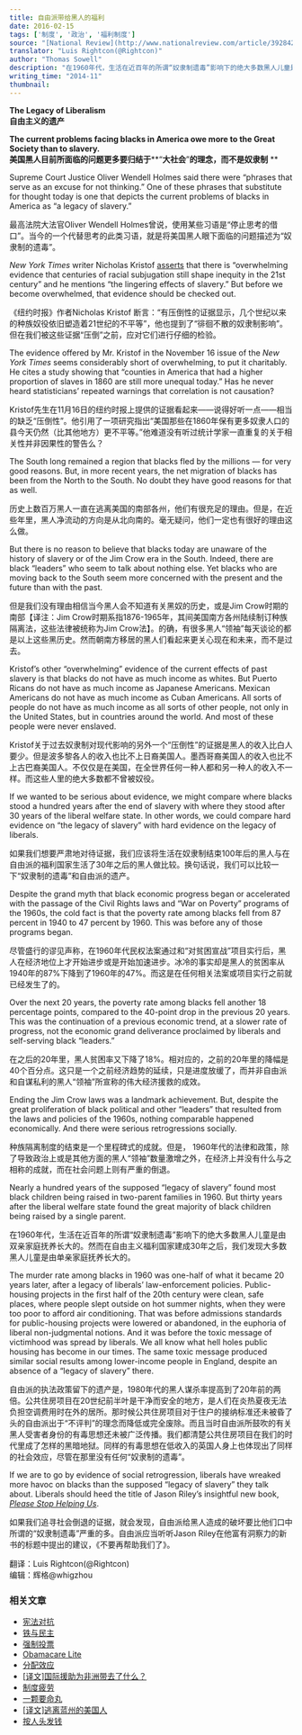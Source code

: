 ```yaml
---
title: 自由派带给黑人的福利
date: 2016-02-15
tags: ['制度', '政治', '福利制度']
source: "[National Review](http://www.nationalreview.com/article/392842/legacy-liberalism-thomas-sowell)"
translator: "Luis Rightcon(@Rightcon)"
author: "Thomas Sowell"
description: "在1960年代，生活在近百年的所谓“奴隶制遗毒”影响下的绝大多数黑人儿童是由双亲家庭抚养长大的。然而在自由派福利国家建成30年之后，我们发现大多数黑人儿童是由单亲家庭抚养长大的……"
writing_time: "2014-11"
thumbnail:
---
```


**The Legacy of Liberalism**  
**自由主义的遗产**

**The current problems facing blacks in America owe more to the Great Society than to slavery.**  
**美国黑人目前所面临的问题更多要归结于****“****大社会****”****的理念，而不是奴隶制**** **

Supreme Court Justice Oliver Wendell Holmes said there were “phrases that serve as an excuse for not thinking.” One of these phrases that substitute for thought today is one that depicts the current problems of blacks in America as “a legacy of slavery.”

最高法院大法官Oliver Wendell Holmes曾说，使用某些习语是“停止思考的借口”。当今的一个代替思考的此类习语，就是将美国黑人眼下面临的问题描述为“奴隶制的遗毒”。

*New York Times* writer Nicholas Kristof [asserts](http://www.nytimes.com/2014/11/16/opinion/sunday/when-whites-just-dont-get-it-part-4.html) that there is “overwhelming evidence that centuries of racial subjugation still shape inequity in the 21st century” and he mentions “the lingering effects of slavery.” But before we become overwhelmed, that evidence should be checked out.

《纽约时报》作者Nicholas Kristof 断言：“有压倒性的证据显示，几个世纪以来的种族奴役依旧塑造着21世纪的不平等”，他也提到了“徘徊不散的奴隶制影响”。但在我们被这些证据“压倒”之前，应对它们进行仔细的检验。

The evidence offered by Mr. Kristof in the November 16 issue of the *New York Times* seems considerably short of overwhelming, to put it charitably. He cites a study showing that “counties in America that had a higher proportion of slaves in 1860 are still more unequal today.” Has he never heard statisticians’ repeated warnings that correlation is not causation?

Kristof先生在11月16日的纽约时报上提供的证据看起来——说得好听一点——相当的缺乏“压倒性”。他引用了一项研究指出“美国那些在1860年保有更多奴隶人口的县今天仍然（比其他地方）更不平等。”他难道没有听过统计学家一直重复的关于相关性并非因果性的警告么？

The South long remained a region that blacks fled by the millions — for very good reasons. But, in more recent years, the net migration of blacks has been from the North to the South. No doubt they have good reasons for that as well.

历史上数百万黑人一直在逃离美国的南部各州，他们有很充足的理由。但是，在近些年里，黑人净流动的方向是从北向南的。毫无疑问，他们一定也有很好的理由这么做。

But there is no reason to believe that blacks today are unaware of the history of slavery or of the Jim Crow era in the South. Indeed, there are black “leaders” who seem to talk about nothing else. Yet blacks who are moving back to the South seem more concerned with the present and the future than with the past.

但是我们没有理由相信当今黑人会不知道有关黑奴的历史，或是Jim Crow时期的南部【译注：Jim Crow时期系指1876-1965年，其间美国南方各州陆续制订种族隔离法，这些法律被统称为Jim Crow法】。的确，有很多黑人“领袖”每天谈论的都是以上这些黑历史。然而朝南方移居的黑人们看起来更关心现在和未来，而不是过去。

Kristof’s other “overwhelming” evidence of the current effects of past slavery is that blacks do not have as much income as whites. But Puerto Ricans do not have as much income as Japanese Americans. Mexican Americans do not have as much income as Cuban Americans. All sorts of people do not have as much income as all sorts of other people, not only in the United States, but in countries around the world. And most of these people were never enslaved.

Kristof关于过去奴隶制对现代影响的另外一个“压倒性”的证据是黑人的收入比白人要少。但是波多黎各人的收入也比不上日裔美国人。墨西哥裔美国人的收入也比不上古巴裔美国人。不仅仅是在美国，在全世界任何一种人都和另一种人的收入不一样。而这些人里的绝大多数都不曾被奴役。

If we wanted to be serious about evidence, we might compare where blacks stood a hundred years after the end of slavery with where they stood after 30 years of the liberal welfare state. In other words, we could compare hard evidence on “the legacy of slavery” with hard evidence on the legacy of liberals.

如果我们想要严肃地对待证据，我们应该将生活在奴隶制结束100年后的黑人与在自由派的福利国家生活了30年之后的黑人做比较。换句话说，我们可以比较一下“奴隶制的遗毒”和自由派的遗产。

Despite the grand myth that black economic progress began or accelerated with the passage of the Civil Rights laws and “War on Poverty” programs of the 1960s, the cold fact is that the poverty rate among blacks fell from 87 percent in 1940 to 47 percent by 1960. This was before any of those programs began.

尽管盛行的谬见声称，在1960年代民权法案通过和“对贫困宣战”项目实行后，黑人在经济地位上才开始进步或是开始加速进步。冰冷的事实却是黑人的贫困率从1940年的87%下降到了1960年的47%。而这是在任何相关法案或项目实行之前就已经发生了的。

Over the next 20 years, the poverty rate among blacks fell another 18 percentage points, compared to the 40-point drop in the previous 20 years. This was the continuation of a previous economic trend, at a slower rate of progress, not the economic grand deliverance proclaimed by liberals and self-serving black “leaders.”

在之后的20年里，黑人贫困率又下降了18%。相对应的，之前的20年里的降幅是40个百分点。这只是一个之前经济趋势的延续，只是进度放缓了，而并非自由派和自谋私利的黑人“领袖”所宣称的伟大经济援救的成效。

Ending the Jim Crow laws was a landmark achievement. But, despite the great proliferation of black political and other “leaders” that resulted from the laws and policies of the 1960s, nothing comparable happened economically. And there were serious retrogressions socially.

种族隔离制度的结束是一个里程碑式的成就。但是， 1960年代的法律和政策，除了导致政治上或是其他方面的黑人“领袖”数量激增之外，在经济上并没有什么与之相称的成就，而在社会问题上则有严重的倒退。

Nearly a hundred years of the supposed “legacy of slavery” found most black children being raised in two-parent families in 1960. But thirty years after the liberal welfare state found the great majority of black children being raised by a single parent.

在1960年代，生活在近百年的所谓“奴隶制遗毒”影响下的绝大多数黑人儿童是由双亲家庭抚养长大的。然而在自由主义福利国家建成30年之后，我们发现大多数黑人儿童是由单亲家庭抚养长大的。

The murder rate among blacks in 1960 was one-half of what it became 20 years later, after a legacy of liberals’ law-enforcement policies. Public-housing projects in the first half of the 20th century were clean, safe places, where people slept outside on hot summer nights, when they were too poor to afford air conditioning. That was before admissions standards for public-housing projects were lowered or abandoned, in the euphoria of liberal non-judgmental notions. And it was before the toxic message of victimhood was spread by liberals. We all know what hell holes public housing has become in our times. The same toxic message produced similar social results among lower-income people in England, despite an absence of a “legacy of slavery” there.

自由派的执法政策留下的遗产是，1980年代的黑人谋杀率提高到了20年前的两倍。公共住房项目在20世纪前半叶是干净而安全的地方，是人们在炎热夏夜无法负担空调费用时在外的居所。那时候公共住房项目对于住户的接纳标准还未被昏了头的自由派出于“不评判”的理念而降低或完全废除。而且当时自由派所鼓吹的有关黑人受害者身份的有毒思想还未被广泛传播。我们都清楚公共住房项目在我们的时代里成了怎样的黑暗地狱。同样的有毒思想在低收入的英国人身上也体现出了同样的社会效应，尽管在那里没有任何“奴隶制的遗毒”。

If we are to go by evidence of social retrogression, liberals have wreaked more havoc on blacks than the supposed “legacy of slavery” they talk about. Liberals should heed the title of Jason Riley’s insightful new book, *[Please Stop Helping Us](http://www.amazon.com/exec/obidos/ASIN/1594037256/ref=nosim/nationalreviewon)*.

如果我们追寻社会倒退的证据，就会发现，自由派给黑人造成的破坏要比他们口中所谓的“奴隶制遗毒”严重的多。自由派应当听听Jason Riley在他富有洞察力的新书的标题中提出的建议，《不要再帮助我们了》。


翻译：Luis Rightcon(@Rightcon)  
编辑：辉格@whigzhou


### 相关文章

* [宪法对抗](https://headsalon.org/archives/7148.html "宪法对抗")
* [铁与民主](https://headsalon.org/archives/7815.html "铁与民主")
* [强制投票](https://headsalon.org/archives/7799.html "强制投票")
* [Obamacare Lite](https://headsalon.org/archives/7664.html "Obamacare Lite")
* [分配效应](https://headsalon.org/archives/7675.html "分配效应")
* [[译文]国际援助为非洲带去了什么？](https://headsalon.org/archives/7518.html "[译文]国际援助为非洲带去了什么？")
* [制度疲劳](https://headsalon.org/archives/7617.html "制度疲劳")
* [一颗要命丸](https://headsalon.org/archives/7316.html "一颗要命丸")
* [[译文]逃离蓝州的美国人](https://headsalon.org/archives/6957.html "[译文]逃离蓝州的美国人")
* [按人头发钱](https://headsalon.org/archives/7116.html "按人头发钱")

